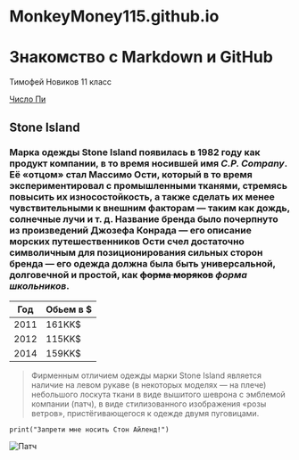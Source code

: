 # MonkeyMoney115.github.io
# Знакомство с Markdown и GitHub
Тимофей Новиков 11 класс

[Число Пи](PI.md)

## Stone Island

### Марка одежды Stone Island появилась в 1982 году как продукт компании, в то время носившей имя _C.P. Company_. Её «отцом» стал Массимо Ости, который в то время экспериментировал с промышленными тканями, стремясь повысить их износостойкость, а также сделать их менее чувствительными к внешним факторам — таким как дождь, солнечные лучи и т. д. Название бренда было почерпнуто из произведений Джозефа Конрада — его описание морских путешественников Ости счел достаточно символичным для позиционирования сильных сторон бренда — его одежда должна была быть универсальной, долговечной и простой, как ~~форма моряков~~ *форма школьников*.

| Год      | Обьем в $|
|----------|----------|
| 2011     | 161KK$   |
| 2012     | 115KK$   |
| 2014     | 159KK$   |

>Фирменным отличием одежды марки Stone Island является наличие на левом рукаве (в некоторых моделях — на плече) небольшого лоскута ткани в виде вышитого шеврона с эмблемой компании (патч), в виде стилизованного изображения «розы ветров», пристёгивающегося к одежде двумя пуговицами.

`print("Запрети мне носить Стон Айленд!")`

![Патч](https://sun9-41.userapi.com/impf/c837429/v837429074/5a7b/kLInWtLaXB0.jpg?size=720x960&quality=96&sign=48857a9420883e11ceb57b843fc8f785&c_uniq_tag=GZz09jwT-LXeh8kVcfMvEJ77s7rOIr-cGPE7GVEqjbU&type=album)
